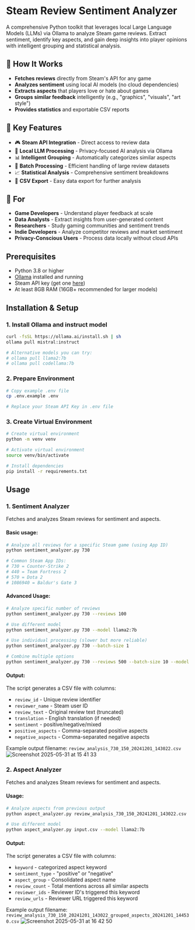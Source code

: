 # Steam Review Sentiment Analyzer

A comprehensive Python toolkit that leverages local Large Language Models (LLMs) via Ollama to analyze Steam game reviews. Extract sentiment, identify key aspects, and gain deep insights into player opinions with intelligent grouping and statistical analysis.

## 🎯 How It Works

- **Fetches reviews** directly from Steam's API for any game
- **Analyzes sentiment** using local AI models (no cloud dependencies)
- **Extracts aspects** that players love or hate about games
- **Groups similar feedback** intelligently (e.g., "graphics", "visuals", "art style")
- **Provides statistics** and exportable CSV reports

## 🚀 Key Features

- 🎮 **Steam API Integration** - Direct access to review data  
- 🤖 **Local LLM Processing** - Privacy-focused AI analysis via Ollama  
- 📊 **Intelligent Grouping** - Automatically categorizes similar aspects  
- 🔄 **Batch Processing** - Efficient handling of large review datasets  
- 📈 **Statistical Analysis** - Comprehensive sentiment breakdowns  
- 💾 **CSV Export** - Easy data export for further analysis  

## 🎯 For

- **Game Developers** - Understand player feedback at scale
- **Data Analysts** - Extract insights from user-generated content
- **Researchers** - Study gaming communities and sentiment trends
- **Indie Developers** - Analyze competitor reviews and market sentiment
- **Privacy-Conscious Users** - Process data locally without cloud APIs

## Prerequisites

- Python 3.8 or higher
- [Ollama](https://ollama.ai/) installed and running
- Steam API key (get one [here](https://steamcommunity.com/dev/apikey))
- At least 8GB RAM (16GB+ recommended for larger models)

## Installation & Setup

### 1. Install Ollama and instruct model
```bash
curl -fsSL https://ollama.ai/install.sh | sh
ollama pull mistral:instruct

# Alternative models you can try:
# ollama pull llama2:7b
# ollama pull codellama:7b
```

### 2. Prepare Environment
```bash
# Copy example .env file
cp .env.example .env

# Replace your Steam API Key in .env file
```

### 3. Create Virtual Environment
```bash
# Create virtual environment
python -m venv venv

# Activate virtual environment
source venv/bin/activate

# Install dependencies
pip install -r requirements.txt
```

## Usage

### 1. Sentiment Analyzer
Fetches and analyzes Steam reviews for sentiment and aspects.

#### Basic usage:
```bash
# Analyze all reviews for a specific Steam game (using App ID)
python sentiment_analyzer.py 730

# Common Steam App IDs:
# 730 = Counter-Strike 2
# 440 = Team Fortress 2
# 570 = Dota 2
# 1086940 = Baldur's Gate 3
```

#### Advanced Usage:
```bash
# Analyze specific number of reviews
python sentiment_analyzer.py 730 --reviews 100

# Use different model
python sentiment_analyzer.py 730 --model llama2:7b

# Use individual processing (slower but more reliable)
python sentiment_analyzer.py 730 --batch-size 1

# Combine multiple options
python sentiment_analyzer.py 730 --reviews 500 --batch-size 10 --model mistral:instruct
```

#### Output:
The script generates a CSV file with columns:
- `review_id` - Unique review identifier
- `reviewer_name` - Steam user ID
- `review_text` - Original review text (truncated)
- `translation` - English translation (if needed)
- `sentiment` - positive/negative/mixed
- `positive_aspects` - Comma-separated positive aspects
- `negative_aspects` - Comma-separated negative aspects

Example output filename: `review_analysis_730_150_20241201_143022.csv`
![Screenshot 2025-05-31 at 15 41 33](https://github.com/user-attachments/assets/c8c0c68e-b7bb-4ca5-91a1-44d832ee5f38)

### 2. Aspect Analyzer
Fetches and analyzes Steam reviews for sentiment and aspects.

#### Usage:
```bash
# Analyze aspects from previous output
python aspect_analyzer.py review_analysis_730_150_20241201_143022.csv

# Use different model
python aspect_analyzer.py input.csv --model llama2:7b
```

#### Output:
The script generates a CSV file with columns:
- `keyword` - categorized aspect keyword
- `sentiment_type` - "positive" or "negative"
- `aspect_group` - Consolidated aspect name
- `review_count` - Total mentions across all similar aspects
- `reviewer_ids` - Reviewer ID's triggered this keyword
- `review_urls` - Reviewer URL triggered this keyword

Example output filename: `review_analysis_730_150_20241201_143022_grouped_aspects_20241201_144530.csv`
![Screenshot 2025-05-31 at 16 42 50](https://github.com/user-attachments/assets/811c4382-2928-42bf-a32a-eebf2bc5fe28)

